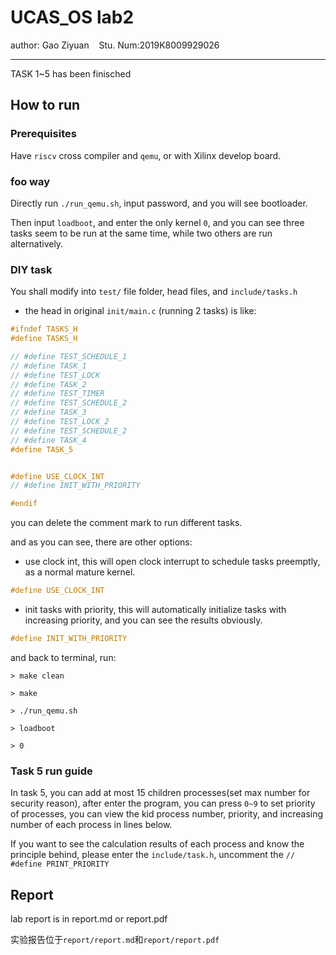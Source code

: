 # UCAS_OS lab2

author: Gao Ziyuan   &nbsp;&nbsp;   Stu. Num:2019K8009929026

---

TASK 1\~5 has been finisched

## How to run

### Prerequisites

Have `riscv` cross compiler and `qemu`, or with Xilinx develop board.

### foo way

Directly run `./run_qemu.sh`, input password, and you will see bootloader.

Then input `loadboot`, and enter the only kernel `0`, and you can see three tasks seem to be run at the same time, while two others are run alternatively.

### DIY task

You shall modify into `test/` file folder, head files, and `include/tasks.h`

- the head in original `init/main.c` (running 2 tasks) is like:

```h
#ifndef TASKS_H
#define TASKS_H

// #define TEST_SCHEDULE_1
// #define TASK_1
// #define TEST_LOCK
// #define TASK_2
// #define TEST_TIMER
// #define TEST_SCHEDULE_2
// #define TASK_3
// #define TEST_LOCK_2
// #define TEST_SCHEDULE_2
// #define TASK_4
#define TASK_5


#define USE_CLOCK_INT
// #define INIT_WITH_PRIORITY

#endif

```

you can delete the comment mark to run different tasks.

and as you can see, there are other options:

- use clock int, this will open clock interrupt to schedule tasks preemptly, as a normal mature kernel.

```h
#define USE_CLOCK_INT
```

- init tasks with priority, this will automatically initialize tasks with increasing priority, and you can see the results obviously.

```h
#define INIT_WITH_PRIORITY
```

and back to terminal, run:

```
> make clean

> make

> ./run_qemu.sh

> loadboot

> 0
```

### Task 5 run guide

In task 5, you can add at most 15 children processes(set max number for security reason), after enter the program, you can press `0~9` to set priority of processes, you can view the kid process number, priority, and increasing number of each process in lines below.

If you want to see the calculation results of each process and know the principle behind, please enter the `include/task.h`, uncomment the `// #define PRINT_PRIORITY`

## Report

lab report is in report.md or report.pdf

实验报告位于`report/report.md`和`report/report.pdf`